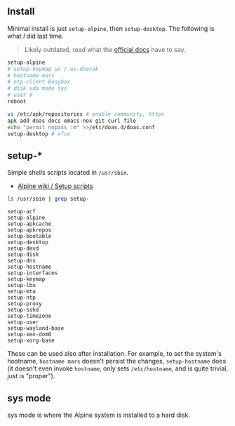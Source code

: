 ## Install

Minimal install is just `setup-alpine`, then `setup-desktop`. The following is
what _I_ did last time.

> Likely outdated, read what the [official docs](https://alpinelinux.org/) have
  to say.

```sh
setup-alpine
# setup-keymap us / us-dvorak
# hostname mars
# ntp-client busybox
# disk vda mode sys
# user m
reboot

vi /etc/apk/repositories # enable community, https
apk add doas docs emacs-nox git curl file
echo "permit nopass :m" >>/etc/doas.d/doas.conf
setup-desktop # xfce
```

## setup-*

Simple shells scripts located in `/usr/sbin`.

* [Alpine wiki / Setup scripts](https://wiki.alpinelinux.org/wiki/Alpine_setup_scripts)

```sh
ls /usr/sbin | grep setup-
```
```
setup-acf
setup-alpine
setup-apkcache
setup-apkrepos
setup-bootable
setup-desktop
setup-devd
setup-disk
setup-dns
setup-hostname
setup-interfaces
setup-keymap
setup-lbu
setup-mta
setup-ntp
setup-proxy
setup-sshd
setup-timezone
setup-user
setup-wayland-base
setup-xen-dom0
setup-xorg-base
```

These can be used also after installation. For example, to set the system's
hostname, `hostname mars` doesn't persist the changes, `setup-hostname` does (it
doesn't even invoke `hostname`, only sets `/etc/hostname`, and is quite trivial,
just is "proper").

## sys mode

sys mode is where the Alpine system is installed to a hard disk.
